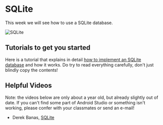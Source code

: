 # SQLite

This week we will see how to use a SQLite database.

![SQLite](https://iworkautomation.com/numbers/gfx/sqlite-logo.png)

## Tutorials to get you started

Here is a tutorial that explains in detail [how to implement an SQLite database](http://www.journaldev.com/9438/android-sqlite-database-example-tutorial) and how it works. Do try to read everything carefully, don't just blindly copy the contents!

## Helpful Videos

Note: the videos below are only about a year old, but already slightly out of date. If you can't find some part of Android Studio or something isn't working, please confer with your classmates or send an e-mail!

* Derek Banas, [SQLite](https://www.youtube.com/watch?v=WLoy_rz12SM)
